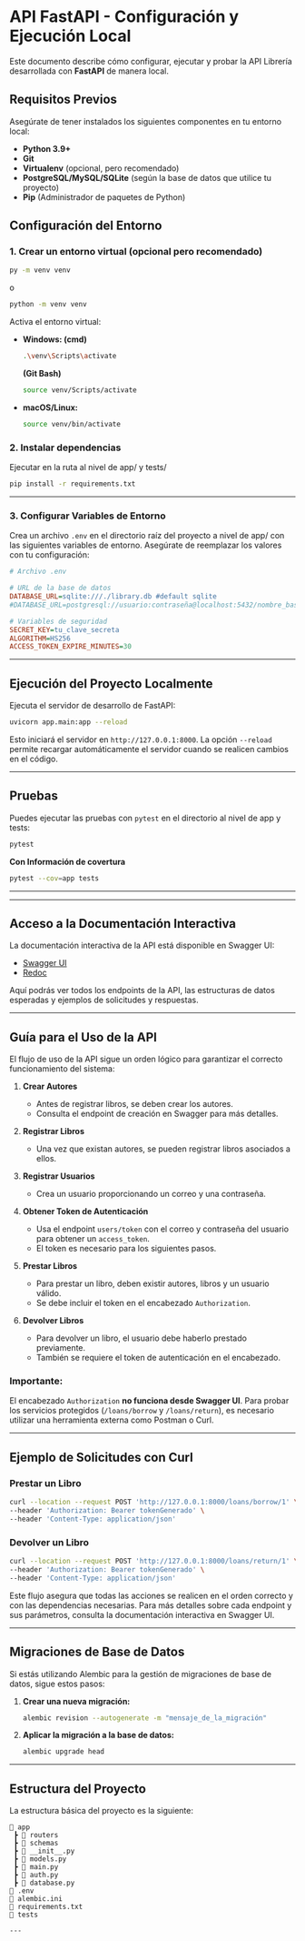 

# API FastAPI - Configuración y Ejecución Local

Este documento describe cómo configurar, ejecutar y probar la API Librería desarrollada con **FastAPI** de manera local.

## **Requisitos Previos**
Asegúrate de tener instalados los siguientes componentes en tu entorno local:

- **Python 3.9+**  
- **Git**  
- **Virtualenv** (opcional, pero recomendado)
- **PostgreSQL/MySQL/SQLite** (según la base de datos que utilice tu proyecto)
- **Pip** (Administrador de paquetes de Python)


## **Configuración del Entorno**

### 1. Crear un entorno virtual (opcional pero recomendado)

```bash
py -m venv venv
```
o

```bash
python -m venv venv
```

Activa el entorno virtual:

- **Windows: (cmd)**  
  ```bash
  .\venv\Scripts\activate
  ```
  **(Git Bash)**
  ```bash
  source venv/Scripts/activate
  ```

- **macOS/Linux:**  
  ```bash
  source venv/bin/activate
  ```

### 2. Instalar dependencias
Ejecutar en la ruta al nivel de app/ y tests/ 

```bash
pip install -r requirements.txt
```

---

### 3. Configurar Variables de Entorno

Crea un archivo `.env` en el directorio raíz del proyecto a nivel de app/ con las siguientes variables de entorno. Asegúrate de reemplazar los valores con tu configuración:

```ini
# Archivo .env

# URL de la base de datos
DATABASE_URL=sqlite:///./library.db #default sqlite
#DATABASE_URL=postgresql://usuario:contraseña@localhost:5432/nombre_base_datos #Ejemplo postgres

# Variables de seguridad
SECRET_KEY=tu_clave_secreta
ALGORITHM=HS256
ACCESS_TOKEN_EXPIRE_MINUTES=30
```

---

## **Ejecución del Proyecto Localmente**

Ejecuta el servidor de desarrollo de FastAPI:

```bash
uvicorn app.main:app --reload
```

Esto iniciará el servidor en `http://127.0.0.1:8000`. La opción `--reload` permite recargar automáticamente el servidor cuando se realicen cambios en el código.

---

## **Pruebas**
Puedes ejecutar las pruebas con `pytest` en el directorio al nivel de app y tests:

```bash
pytest
```
**Con Información de covertura**
```bash
pytest --cov=app tests
```
---

---
## **Acceso a la Documentación Interactiva**

La documentación interactiva de la API está disponible en Swagger UI:

- [Swagger UI](http://127.0.0.1:8000/docs)
- [Redoc](http://127.0.0.1:8000/redoc)

Aquí podrás ver todos los endpoints de la API, las estructuras de datos esperadas y ejemplos de solicitudes y respuestas.

---

## **Guía para el Uso de la API**  
El flujo de uso de la API sigue un orden lógico para garantizar el correcto funcionamiento del sistema:  

1. **Crear Autores**  
   - Antes de registrar libros, se deben crear los autores.  
   - Consulta el endpoint de creación en Swagger para más detalles.  

2. **Registrar Libros**  
   - Una vez que existan autores, se pueden registrar libros asociados a ellos.  

3. **Registrar Usuarios**  
   - Crea un usuario proporcionando un correo y una contraseña.  

4. **Obtener Token de Autenticación**  
   - Usa el endpoint `users/token` con el correo y contraseña del usuario para obtener un `access_token`.  
   - El token es necesario para los siguientes pasos.  

5. **Prestar Libros**  
   - Para prestar un libro, deben existir autores, libros y un usuario válido.  
   - Se debe incluir el token en el encabezado `Authorization`.  

6. **Devolver Libros**  
   - Para devolver un libro, el usuario debe haberlo prestado previamente.  
   - También se requiere el token de autenticación en el encabezado.  

### **Importante:**  
El encabezado `Authorization` **no funciona desde Swagger UI**. Para probar los servicios protegidos (`/loans/borrow` y `/loans/return`), es necesario utilizar una herramienta externa como Postman o Curl.  

---  

## **Ejemplo de Solicitudes con Curl**  

### **Prestar un Libro**  
```bash  
curl --location --request POST 'http://127.0.0.1:8000/loans/borrow/1' \
--header 'Authorization: Bearer tokenGenerado' \
--header 'Content-Type: application/json'  
```  

### **Devolver un Libro**  
```bash  
curl --location --request POST 'http://127.0.0.1:8000/loans/return/1' \
--header 'Authorization: Bearer tokenGenerado' \
--header 'Content-Type: application/json'  
```  

Este flujo asegura que todas las acciones se realicen en el orden correcto y con las dependencias necesarias. Para más detalles sobre cada endpoint y sus parámetros, consulta la documentación interactiva en Swagger UI.  

---

## **Migraciones de Base de Datos**

Si estás utilizando Alembic para la gestión de migraciones de base de datos, sigue estos pasos:

1. **Crear una nueva migración:**

   ```bash
   alembic revision --autogenerate -m "mensaje_de_la_migración"
   ```

2. **Aplicar la migración a la base de datos:**

   ```bash
   alembic upgrade head
   ```

---

## **Estructura del Proyecto**

La estructura básica del proyecto es la siguiente:

```
📂 app
 ┣ 📂 routers
 ┣ 📂 schemas
 ┣ 📜 __init__.py
 ┣ 📜 models.py
 ┣ 📜 main.py
 ┣ 📜 auth.py
 ┣ 📜 database.py
📜 .env
📜 alembic.ini
📜 requirements.txt
📂 tests

---
